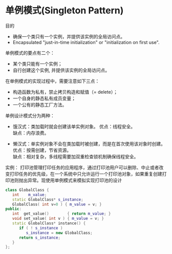 # 单例模式(Singleton Pattern)

目的  
- 确保一个类只有一个实例，并提供该实例的全局访问点。
- Encapsulated "just-in-time initialization" or "initialization on first use".

单例模式的要点有二个：

- 某个类只能有一个实例；
- 自行创建这个实例, 并提供该实例的全局访问点。

在单例模式的实现过程中，需要注意如下三点：

- 构造函数为私有，禁止拷贝构造和赋值（= delete）；
- 一个自身的静态私有成员变量；
- 一个公有的静态工厂方法。

单例设计模式分为两种：

- 饿汉式：类加载时就会创建该单实例对象。
优点：线程安全。  
缺点：内存浪费。

- 懒汉式：单实例对象不会在类加载时被创建，而是在首次使用该对象时创建。
优点：按需创建，节省资源。  
缺点：相对复杂，多线程需要加双重检查锁机制确保线程安全。

实例：
打印池管理打印任务的应用程序，通过打印池用户可以删除、中止或者改变打印任务的优先级，在一个系统中只允许运行一个打印池对象，如果重复创建打印池则抛出异常。现使用单例模式来模拟实现打印池的设计

```cpp
class GlobalClass {
   int    m_value;
   static GlobalClass* s_instance;
   GlobalClass( int v=0 ) { m_value = v; }
public:
   int  get_value()        { return m_value; }
   void set_value( int v ) { m_value = v; }
   static GlobalClass* instance() {
      if ( ! s_instance )
         s_instance = new GlobalClass;
      return s_instance;
   }
};
```
```
